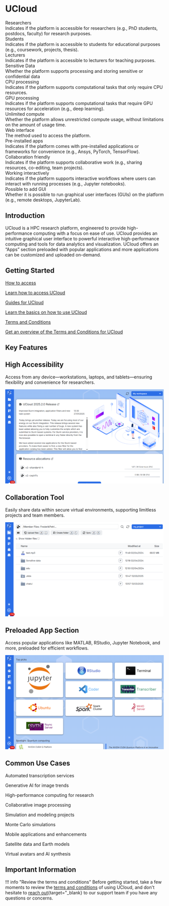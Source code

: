 # UCloud

<div class="tag-container">
    <div class="tag-item">
        <div class="tag">Researchers<i class="bi bi-check-lg"></i></div>
        <div class="tooltip">Indicates if the platform is accessible for researchers (e.g., PhD students, postdocs, faculty) for research purposes.</div>
    </div>
    <div class="tag-item">
        <div class="tag">Students<i class="bi bi-check-lg"></i></div>
        <div class="tooltip">Indicates if the platform is accessible to students for educational purposes (e.g., coursework, projects, thesis).</div>
    </div>
    <div class="tag-item">
        <div class="tag">Lecturers<i class="bi bi-check-lg"></i></div>
        <div class="tooltip">Indicates if the platform is accessible to lecturers for teaching purposes.</div>
    </div>
    <div class="tag-item">
        <div class="tag">Sensitive Data<i class="bi bi-check-lg"></i></div>
        <div class="tooltip">Whether the platform supports processing and storing sensitive or confidential data</div>
    </div>
    <div class="tag-item">
        <div class="tag">CPU processing<i class="bi bi-check-lg"></i></div>
        <div class="tooltip">Indicates if the platform supports computational tasks that only require CPU resources.</div>
    </div>
    <div class="tag-item">
        <div class="tag">GPU processing<i class="bi bi-check-lg"></i></div>
        <div class="tooltip">Indicates if the platform supports computational tasks that require GPU resources for acceleration (e.g., deep learning).</div>
    </div>
    <div class="tag-item">
        <div class="tag">Unlimited compute<i class="bi bi-x-lg"></i></div>
        <div class="tooltip">Whether the platform allows unrestricted compute usage, without limitations on the amount of usage time.</div>
    </div>
    <div class="tag-item">
        <div class="tag">Web interface<i class="bi bi-check-lg"></i></div>
        <div class="tooltip">The method used to access the platform.</div>
    </div>
    <div class="tag-item">
        <div class="tag">Pre-installed apps<i class="bi bi-check-lg"></i></div>
        <div class="tooltip">Indicates if the platform comes with pre-installed applications or frameworks for convenience (e.g., Ansys, PyTorch, TensorFlow).</div>
    </div>
    <div class="tag-item">
        <div class="tag">Collaboration friendly<i class="bi bi-check-lg"></i></div>
        <div class="tooltip">Indicates if the platform supports collaborative work (e.g., sharing resources, co-editing, team projects).</div>
    </div>
    <div class="tag-item">
        <div class="tag">Working interactively<i class="bi bi-check-lg"></i></div>
        <div class="tooltip">Indicates if the platform supports interactive workflows where users can interact with running processes (e.g., Jupyter notebooks).</div>
    </div>
    <div class="tag-item">
        <div class="tag">Possible to add GUI<i class="bi bi-check-lg"></i></div>
        <div class="tooltip">Whether it is possible to run graphical user interfaces (GUIs) on the platform (e.g., remote desktops, JupyterLab).</div>
    </div>
</div>

## Introduction

UCloud is a HPC research platform, engineered to provide high-performance computing with a focus on ease of use. UCloud provides an intuitive graphical user interface to powerful interactive high-performance computing and tools for data analytics and visualization. UCloud offers an “Apps” section preloaded with popular applications and more applications can be customized and uploaded on-demand.

## Getting Started

<div class="custom-grid-3">
    <a href="/ucloud/how-to-access/" class="custom-grid-item">
        <i class="custom-grid-icon bi bi-file-lock2-fill"></i>
        <p class="custom-grid-title">How to access</p>
        <p class="custom-grid-content">Learn how to access UCloud</p>
    </a>
    <a href="/ucloud/guides/getting-started/before-you-begin/" class="custom-grid-item">
        <i class="custom-grid-icon bi bi-map-fill"></i>
        <p class="custom-grid-title">Guides for UCloud</p>
        <p class="custom-grid-content">Learn the basics on how to use UCloud</p>
    </a>
    <a href="/ucloud/terms-and-conditions/" class="custom-grid-item">
        <i class="custom-grid-icon bi bi-file-text-fill"></i>
        <p class="custom-grid-title">Terms and Conditions</p>
        <p class="custom-grid-content">Get an overview of the Terms and Conditions for UCloud</p>
    </a>
</div>


## Key Features

<div class="custom-grid-3">
    <div class="custom-grid-item">
        <h2>High Accessibility</h2>
        <p class="custom-grid-feature">Access from any device—workstations, laptops, and tablets—ensuring flexibility and convenience for researchers.</p>
        <img src="/assets/img/UCloud/ucloud-feature-1.png">
    </div>
    <div class="custom-grid-item">
        <h2>Collaboration Tool</h2>
        <p class="custom-grid-feature">Easily share data within secure virtual environments, supporting limitless projects and team members.</p>
        <img src="/assets/img/UCloud/ucloud-feature-2.png">
    </div>
    <div class="custom-grid-item">
        <h2>Preloaded App Section</h2>
        <p class="custom-grid-feature">Access popular applications like MATLAB, RStudio, Jupyter Notebook, and more, preloaded for efficient workflows.</p>
        <img src="/assets/img/UCloud/ucloud-feature-3.png">
    </div>
</div>

## Common Use Cases

<div class="custom-grid-3">
    <div class="custom-usecase-item">
        <i class="custom-usecase-icon bi bi-text-paragraph"></i>
        <p class="custom-usecase-text">Automated transcription services</p>
    </div>
    <div class="custom-usecase-item">
        <i class="custom-usecase-icon bi bi-image"></i>
        <p class="custom-usecase-text">Generative AI for image trends</p>
    </div>
    <div class="custom-usecase-item">
        <i class="custom-usecase-icon bi bi-cpu"></i>
        <p class="custom-usecase-text">High-performance computing for research</p>
    </div>
    <div class="custom-usecase-item">
        <i class="custom-usecase-icon bi bi-images"></i>
        <p class="custom-usecase-text">Collaborative image processing</p>
    </div>
    <div class="custom-usecase-item">
        <i class="custom-usecase-icon bi bi-diagram-3"></i>
        <p class="custom-usecase-text">Simulation and modeling projects</p>
    </div>
    <div class="custom-usecase-item">
        <i class="custom-usecase-icon bi bi-diagram-2"></i>
        <p class="custom-usecase-text">Monte Carlo simulations</p>
    </div>
    <div class="custom-usecase-item">
        <i class="custom-usecase-icon bi bi-phone"></i>
        <p class="custom-usecase-text">Mobile applications and enhancements</p>
    </div>
    <div class="custom-usecase-item">
        <i class="custom-usecase-icon bi bi-globe"></i>
        <p class="custom-usecase-text">Satellite data and Earth models</p>
    </div>
    <div class="custom-usecase-item">
        <i class="custom-usecase-icon bi bi-person"></i>
        <p class="custom-usecase-text">Virtual avatars and AI synthesis</p>
    </div>
</div>

## Important Information

!!! info "Review the terms and conditions"
    Before getting started, take a few moments to review the [terms and conditions](/ucloud/terms-and-conditions/) of using UCloud, and don't hesitate to [reach out](https://serviceportal.aau.dk/serviceportal?id=emp_taxonomy_topic&topic_id=82a253e8838fc21053711d447daad328){target="_blank} to our support team if you have any questions or concerns.